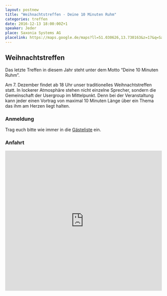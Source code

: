 ```yaml
---
layout: postnew
title: "Weihnachtstreffen - Deine 10 Minuten Ruhm"
categories: treffen
date: 2016-12-13 18:00:00Z+1
speaker: Jeder
place: Saxonia Systems AG
placelink: https://maps.google.de/maps?ll=51.030626,13.730163&z=17&q=Saxonia+Systems+AG&output=classic&dg=ntvb
---
```

## Weihnachtstreffen

Das letzte Treffen in diesem Jahr steht unter dem Motto “Deine 10 Minuten Ruhm”.

Am 7. Dezember findet ab 18 Uhr unser traditionelles Weihnachtstreffen statt. In lockerer Atmosphäre stehen nicht einzelne Sprecher, sondern die Gemeinschaft der Usergroup im Mittelpunkt. Denn bei der Veranstaltung kann jeder einen Vortrag von maximal 10 Minuten Länge über ein Thema das ihm am Herzen liegt halten.

### Anmeldung
Trag euch bitte wie immer in die [Gästeliste](https://www.meetup.com/de-DE/NET-User-Group-Dresden/events/235706575/) ein.


### Anfahrt
<iframe src="https://www.google.com/maps/embed?pb=!1m14!1m8!1m3!1d2509.2162821222414!2d13.730163!3d51.030626!3m2!1i1024!2i768!4f13.1!3m3!1m2!1s0x4709c5ed3675f91f%3A0x477c8e08bba82a94!2sSaxonia+Systems+AG!5e0!3m2!1sde!2sde!4v1479635094805" width="100%" height="450" frameborder="0" style="border:0" allowfullscreen></iframe>
